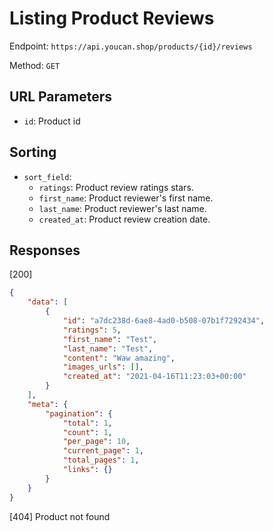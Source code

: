 # Listing Product Reviews

Endpoint: `https://api.youcan.shop/products/{id}/reviews` 

Method: `GET`

## URL Parameters

- `id`: Product id

## Sorting

- `sort_field`:
  - `ratings`: Product review ratings stars.
  - `first_name`: Product reviewer's first name.
  - `last_name`: Product reviewer's last name.
  - `created_at`: Product review creation date.

## Responses

[200]

```json
{
    "data": [
        {
            "id": "a7dc238d-6ae8-4ad0-b508-07b1f7292434",
            "ratings": 5,
            "first_name": "Test",
            "last_name": "Test",
            "content": "Waw amazing",
            "images_urls": [],
            "created_at": "2021-04-16T11:23:03+00:00"
        }
    ],
    "meta": {
        "pagination": {
            "total": 1,
            "count": 1,
            "per_page": 10,
            "current_page": 1,
            "total_pages": 1,
            "links": {}
        }
    }
}
```

[404] Product not found
